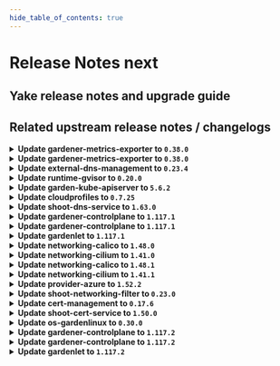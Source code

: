```yaml
---
hide_table_of_contents: true
---
```


# Release Notes next

## Yake release notes and upgrade guide

## Related upstream release notes / changelogs


<details>
<summary><b>Update gardener-metrics-exporter to <code>0.38.0</code></b></summary>

no release notes available

## Docker Images
- metrics-exporter: `europe-docker.pkg.dev/gardener-project/releases/gardener/metrics-exporter:0.38.0`


</details>

<details>
<summary><b>Update gardener-metrics-exporter to <code>0.38.0</code></b></summary>

no release notes available

## Docker Images
- metrics-exporter: `europe-docker.pkg.dev/gardener-project/releases/gardener/metrics-exporter:0.38.0`


</details>

<details>
<summary><b>Update external-dns-management to <code>0.23.4</code></b></summary>

# [gardener/external-dns-management]

## 🐛 Bug Fixes

- `[USER]` Fix source controllers for source resources with very long names to avoid missing updates from the target `DNSEntries`. by @MartinWeindel [#440]
- `[OPERATOR]` Make stale status more robust for resolved targets on DNS server failure. by @MartinWeindel [#434]
## 🏃 Others

- `[OPERATOR]` Update base image from `debian11` to `debian12` by @MartinWeindel [#443]
- `[OPERATOR]` Drop obsolete permissions; delete obsolete cleanup of CRDs by @MartinWeindel [#445]
- `[OPERATOR]` [cloudflare provider] Fix for updating and deleting DNS records by @MartinWeindel [#433]
- `[OPERATOR]` Fix region for aws-route53 provider using webidentity by @MartinWeindel [#430]

## Helm Charts
- dns-controller-manager: `europe-docker.pkg.dev/gardener-project/releases/charts/dns-controller-manager:v0.23.4`
## Docker Images
- dns-controller-manager: `europe-docker.pkg.dev/gardener-project/releases/dns-controller-manager:v0.23.4`


</details>

<details>
<summary><b>Update runtime-gvisor to <code>0.20.0</code></b></summary>

# [gardener/gardener-extension-runtime-gvisor]

## 🏃 Others

- `[OPERATOR]` NVIDIA GPU support can be enabled by specifying `nvproxy: "true` in the gVisor providerConfig. by @Roncossek [#205]
- `[OPERATOR]` Fixed an issue where the migrate phase of control plane migration could become stuck. This was caused by ManagedResources associated with the `gvisor` extension not being properly handled deleted during the migration. by @plkokanov [#209]

## Helm Charts
- runtime-gvisor: `europe-docker.pkg.dev/gardener-project/releases/charts/gardener/extensions/runtime-gvisor:v0.20.0`
## Docker Images
- gardener-extension-runtime-gvisor-installation: `europe-docker.pkg.dev/gardener-project/releases/gardener/extensions/runtime-gvisor-installation:v0.20.0`
- gardener-extension-runtime-gvisor: `europe-docker.pkg.dev/gardener-project/releases/gardener/extensions/runtime-gvisor:v0.20.0`


</details>

<details>
<summary><b>Update garden-kube-apiserver to <code>5.6.2</code></b></summary>

**Full Changelog**: https://github.com/gardener-community/garden-kube-apiserver/compare/v5.6.1...v5.6.2

</details>

<details>
<summary><b>Update cloudprofiles to <code>0.7.25</code></b></summary>

**Full Changelog**: https://github.com/gardener-community/cloudprofiles/compare/0.7.24...0.7.25

</details>

<details>
<summary><b>Update shoot-dns-service to <code>1.63.0</code></b></summary>

# [gardener/gardener-extension-shoot-dns-service]

## 🏃 Others

- `[OPERATOR]` Add `patch` verb for the `gardener-extension-heartbeat` resource in the RBAC rules by @MartinWeindel [#465]
- `[OPERATOR]` Cleanup permissions for deleting outdated CRDs by @MartinWeindel [#464]
- `[OPERATOR]` The [`ServiceTrafficDistribution`](https://kubernetes.io/docs/reference/networking/virtual-ips/#traffic-distribution) feature is being used on to make Services topology-aware when the runtime Kubernetes version is 1.31+. by @ialidzhikov [#424]
- `[OPERATOR]` `RBAC` resources now explicitly state `resources` and `verbs`, replaced use of wildcards `*`. by @georgibaltiev [#454]
- `[OPERATOR]` Update base image from `debian11` to `debian12`. by @MartinWeindel [#460]

## Helm Charts
- admission-shoot-dns-service-application: `europe-docker.pkg.dev/gardener-project/releases/charts/gardener/extensions/admission-shoot-dns-service-application:v1.63.0`
- admission-shoot-dns-service-runtime: `europe-docker.pkg.dev/gardener-project/releases/charts/gardener/extensions/admission-shoot-dns-service-runtime:v1.63.0`
- shoot-dns-service: `europe-docker.pkg.dev/gardener-project/releases/charts/gardener/extensions/shoot-dns-service:v1.63.0`
## Docker Images
- gardener-extension-admission-shoot-dns-service: `europe-docker.pkg.dev/gardener-project/releases/gardener/extensions/admission-shoot-dns-service:v1.63.0`
- gardener-extension-shoot-dns-service: `europe-docker.pkg.dev/gardener-project/releases/gardener/extensions/shoot-dns-service:v1.63.0`


</details>

<details>
<summary><b>Update gardener-controlplane to <code>1.117.1</code></b></summary>

# [gardener/gardener]

## 🐛 Bug Fixes

- `[OPERATOR]` A bug which might lead to a crash loop backoff of `gardener-controller-manager` when removing legacy seeds labels has been fixed. by @oliver-goetz [#11928]
## 🏃 Others

- `[OPERATOR]` Fix an issue where envoy filters to handle proxy-protocol are not deployed, even if configured for istio load-balancers. by @axel7born [#11919]

## Helm Charts
- controlplane: `europe-docker.pkg.dev/gardener-project/releases/charts/gardener/controlplane:v1.117.1`
- gardenlet: `europe-docker.pkg.dev/gardener-project/releases/charts/gardener/gardenlet:v1.117.1`
- operator: `europe-docker.pkg.dev/gardener-project/releases/charts/gardener/operator:v1.117.1`
- resource-manager: `europe-docker.pkg.dev/gardener-project/releases/charts/gardener/resource-manager:v1.117.1`
## Docker Images
- admission-controller: `europe-docker.pkg.dev/gardener-project/releases/gardener/admission-controller:v1.117.1`
- apiserver: `europe-docker.pkg.dev/gardener-project/releases/gardener/apiserver:v1.117.1`
- controller-manager: `europe-docker.pkg.dev/gardener-project/releases/gardener/controller-manager:v1.117.1`
- gardenlet: `europe-docker.pkg.dev/gardener-project/releases/gardener/gardenlet:v1.117.1`
- node-agent: `europe-docker.pkg.dev/gardener-project/releases/gardener/node-agent:v1.117.1`
- operator: `europe-docker.pkg.dev/gardener-project/releases/gardener/operator:v1.117.1`
- resource-manager: `europe-docker.pkg.dev/gardener-project/releases/gardener/resource-manager:v1.117.1`
- scheduler: `europe-docker.pkg.dev/gardener-project/releases/gardener/scheduler:v1.117.1`


</details>

<details>
<summary><b>Update gardener-controlplane to <code>1.117.1</code></b></summary>

# [gardener/gardener]

## 🐛 Bug Fixes

- `[OPERATOR]` A bug which might lead to a crash loop backoff of `gardener-controller-manager` when removing legacy seeds labels has been fixed. by @oliver-goetz [#11928]
## 🏃 Others

- `[OPERATOR]` Fix an issue where envoy filters to handle proxy-protocol are not deployed, even if configured for istio load-balancers. by @axel7born [#11919]

## Helm Charts
- controlplane: `europe-docker.pkg.dev/gardener-project/releases/charts/gardener/controlplane:v1.117.1`
- gardenlet: `europe-docker.pkg.dev/gardener-project/releases/charts/gardener/gardenlet:v1.117.1`
- operator: `europe-docker.pkg.dev/gardener-project/releases/charts/gardener/operator:v1.117.1`
- resource-manager: `europe-docker.pkg.dev/gardener-project/releases/charts/gardener/resource-manager:v1.117.1`
## Docker Images
- admission-controller: `europe-docker.pkg.dev/gardener-project/releases/gardener/admission-controller:v1.117.1`
- apiserver: `europe-docker.pkg.dev/gardener-project/releases/gardener/apiserver:v1.117.1`
- controller-manager: `europe-docker.pkg.dev/gardener-project/releases/gardener/controller-manager:v1.117.1`
- gardenlet: `europe-docker.pkg.dev/gardener-project/releases/gardener/gardenlet:v1.117.1`
- node-agent: `europe-docker.pkg.dev/gardener-project/releases/gardener/node-agent:v1.117.1`
- operator: `europe-docker.pkg.dev/gardener-project/releases/gardener/operator:v1.117.1`
- resource-manager: `europe-docker.pkg.dev/gardener-project/releases/gardener/resource-manager:v1.117.1`
- scheduler: `europe-docker.pkg.dev/gardener-project/releases/gardener/scheduler:v1.117.1`


</details>

<details>
<summary><b>Update gardenlet to <code>1.117.1</code></b></summary>

# [gardener/gardener]

## 🐛 Bug Fixes

- `[OPERATOR]` A bug which might lead to a crash loop backoff of `gardener-controller-manager` when removing legacy seeds labels has been fixed. by @oliver-goetz [#11928]
## 🏃 Others

- `[OPERATOR]` Fix an issue where envoy filters to handle proxy-protocol are not deployed, even if configured for istio load-balancers. by @axel7born [#11919]

## Helm Charts
- controlplane: `europe-docker.pkg.dev/gardener-project/releases/charts/gardener/controlplane:v1.117.1`
- gardenlet: `europe-docker.pkg.dev/gardener-project/releases/charts/gardener/gardenlet:v1.117.1`
- operator: `europe-docker.pkg.dev/gardener-project/releases/charts/gardener/operator:v1.117.1`
- resource-manager: `europe-docker.pkg.dev/gardener-project/releases/charts/gardener/resource-manager:v1.117.1`
## Docker Images
- admission-controller: `europe-docker.pkg.dev/gardener-project/releases/gardener/admission-controller:v1.117.1`
- apiserver: `europe-docker.pkg.dev/gardener-project/releases/gardener/apiserver:v1.117.1`
- controller-manager: `europe-docker.pkg.dev/gardener-project/releases/gardener/controller-manager:v1.117.1`
- gardenlet: `europe-docker.pkg.dev/gardener-project/releases/gardener/gardenlet:v1.117.1`
- node-agent: `europe-docker.pkg.dev/gardener-project/releases/gardener/node-agent:v1.117.1`
- operator: `europe-docker.pkg.dev/gardener-project/releases/gardener/operator:v1.117.1`
- resource-manager: `europe-docker.pkg.dev/gardener-project/releases/gardener/resource-manager:v1.117.1`
- scheduler: `europe-docker.pkg.dev/gardener-project/releases/gardener/scheduler:v1.117.1`


</details>

<details>
<summary><b>Update networking-calico to <code>1.48.0</code></b></summary>

# [gardener/gardener-extension-networking-calico]

## ⚠️ Breaking Changes

- `[OPERATOR]` The extension and admission VerticalPodAutoscaler resources now by default specify `controlledValues: RequestsOnly`. This means that VPA scales only the requests and not the limits. Consider removing memory limits before upgrading to this version as VPA no longer by default scales limits proportionally to the requests. by @ialidzhikov [#636]
## 📰 Noteworthy

- `[OPERATOR]` Calico extension now supports a deny-all network policy within the kube-system namespace that [will come with kubernetes v1.33](https://github.com/gardener/gardener/pull/11502) by @domdom82 [#640]
## 🏃 Others

- `[OPERATOR]` `networking-calico` no longer supports Shoots with Кubernetes version <= 1.26. by @RadaBDimitrova [#517]
- `[OPERATOR]` Write ipFamilies to network.Status instead of network providerStatus. by @axel7born [#632]
- `[OPERATOR]` Metrics and health ports can now be configured properly via the helm chart values. by @ScheererJ [#622]
- `[OPERATOR]` Add support for single-stack to dual-stack networking migration. by @axel7born [#615]
- `[OPERATOR]` The [`ServiceTrafficDistribution`](https://kubernetes.io/docs/reference/networking/virtual-ips/#traffic-distribution) feature is being used on to make Services topology-aware when the runtime Kubernetes version is 1.31+. by @ialidzhikov [#568]
- `[OPERATOR]` Cleanup rbac permissions by @axel7born [#635]
- `[OPERATOR]` The networking-calico extension now uses the same helm values as the provider extensions. by @ScheererJ [#624]
- `[OPERATOR]` Update base image from `debian11` to `debian12`. by @MartinWeindel [#626]
- `[OPERATOR]` The legacy method of providing monitoring configuration via `ConfigMap`s labeled with `extensions.gardener.cloud/configuration=monitoring` has been removed. The extension does now only uses the [new contract](https://github.com/gardener/gardener/blob/v1.101.1/docs/extensions/logging-and-monitoring.md#monitoring) for providing monitoring configuration. Before upgrading to this version of the extension, make sure that the deployed Gardener version supports the [new monitoring contract](https://github.com/gardener/gardener/blob/v1.101.1/docs/extensions/logging-and-monitoring.md#monitoring). by @RadaBDimitrova [#634]

## Helm Charts
- admission-calico-application: `europe-docker.pkg.dev/gardener-project/releases/charts/gardener/extensions/admission-calico-application:v1.48.0`
- admission-calico-runtime: `europe-docker.pkg.dev/gardener-project/releases/charts/gardener/extensions/admission-calico-runtime:v1.48.0`
- networking-calico: `europe-docker.pkg.dev/gardener-project/releases/charts/gardener/extensions/networking-calico:v1.48.0`
## Docker Images
- gardener-extension-admission-calico: `europe-docker.pkg.dev/gardener-project/releases/gardener/extensions/admission-calico:v1.48.0`
- gardener-extension-networking-calico: `europe-docker.pkg.dev/gardener-project/releases/gardener/extensions/networking-calico:v1.48.0`


</details>

<details>
<summary><b>Update networking-cilium to <code>1.41.0</code></b></summary>

# [gardener/gardener-extension-networking-cilium]

## ⚠️ Breaking Changes

- `[OPERATOR]` The extension and admission VerticalPodAutoscaler resources now by default specify `controlledValues: RequestsOnly`. This means that VPA scales only the requests and not the limits. Consider removing memory limits before upgrading to this version as VPA no longer by default scales limits proportionally to the requests. by @ialidzhikov [#553]
## 📰 Noteworthy

- `[OPERATOR]` Cilium extension now supports a deny-all network policy within the kube-system namespace that [will come with kubernetes v1.33](https://github.com/gardener/gardener/pull/11502) by @domdom82 [#546]
## 🏃 Others

- `[OPERATOR]` Cleanup rbac permissions. by @axel7born [#552]
- `[OPERATOR]` The networking-cilium extension now uses the same helm values as the provider extensions. by @ScheererJ [#547]
- `[OPERATOR]` The [`ServiceTrafficDistribution`](https://kubernetes.io/docs/reference/networking/virtual-ips/#traffic-distribution) feature is being used on to make Services topology-aware when the runtime Kubernetes version is 1.31+. by @ialidzhikov [#479]
- `[OPERATOR]` The legacy method of providing monitoring configuration via `ConfigMap`s labeled with `extensions.gardener.cloud/configuration=monitoring` has been removed. The extension does now only uses the [new contract](https://github.com/gardener/gardener/blob/v1.101.1/docs/extensions/logging-and-monitoring.md#monitoring) for providing monitoring configuration. Before upgrading to this version of the extension, make sure that the deployed Gardener version supports the [new monitoring contract](https://github.com/gardener/gardener/blob/v1.101.1/docs/extensions/logging-and-monitoring.md#monitoring). by @RadaBDimitrova [#551]
- `[OPERATOR]` Update base image from `debian11` to `debian12` by @MartinWeindel [#548]
- `[OPERATOR]` Metrics and health ports can now be configured properly via the helm chart values. by @ScheererJ [#543]
- `[OPERATOR]` `networking-cilium` no longer supports Shoots with Кubernetes version <= 1.26. by @RadaBDimitrova [#431]
- `[OPERATOR]` Add support for single-stack to dual-stack networking migration. by @DockToFuture [#539]

## Helm Charts
- admission-cilium-application: `europe-docker.pkg.dev/gardener-project/releases/charts/gardener/extensions/admission-cilium-application:v1.41.0`
- admission-cilium-runtime: `europe-docker.pkg.dev/gardener-project/releases/charts/gardener/extensions/admission-cilium-runtime:v1.41.0`
- networking-cilium: `europe-docker.pkg.dev/gardener-project/releases/charts/gardener/extensions/networking-cilium:v1.41.0`
## Docker Images
- gardener-extension-admission-cilium: `europe-docker.pkg.dev/gardener-project/releases/gardener/extensions/admission-cilium:v1.41.0`
- gardener-extension-networking-cilium: `europe-docker.pkg.dev/gardener-project/releases/gardener/extensions/networking-cilium:v1.41.0`


</details>

<details>
<summary><b>Update networking-calico to <code>1.48.1</code></b></summary>

# [gardener/gardener-extension-networking-calico]

## 🐛 Bug Fixes

- `[OPERATOR]` An issue preventing the networking-calico extension to patch its heartbeat lease is now fixed. by @axel7born [#646]

## Helm Charts
- admission-calico-application: `europe-docker.pkg.dev/gardener-project/releases/charts/gardener/extensions/admission-calico-application:v1.48.1`
- admission-calico-runtime: `europe-docker.pkg.dev/gardener-project/releases/charts/gardener/extensions/admission-calico-runtime:v1.48.1`
- networking-calico: `europe-docker.pkg.dev/gardener-project/releases/charts/gardener/extensions/networking-calico:v1.48.1`
## Docker Images
- gardener-extension-admission-calico: `europe-docker.pkg.dev/gardener-project/releases/gardener/extensions/admission-calico:v1.48.1`
- gardener-extension-networking-calico: `europe-docker.pkg.dev/gardener-project/releases/gardener/extensions/networking-calico:v1.48.1`


</details>

<details>
<summary><b>Update networking-cilium to <code>1.41.1</code></b></summary>

# [gardener/gardener-extension-networking-cilium]

## 🐛 Bug Fixes

- `[OPERATOR]` An issue preventing the networking-cilium extension to patch its heartbeat lease is now fixed. by @axel7born [#560]

## Helm Charts
- admission-cilium-application: `europe-docker.pkg.dev/gardener-project/releases/charts/gardener/extensions/admission-cilium-application:v1.41.1`
- admission-cilium-runtime: `europe-docker.pkg.dev/gardener-project/releases/charts/gardener/extensions/admission-cilium-runtime:v1.41.1`
- networking-cilium: `europe-docker.pkg.dev/gardener-project/releases/charts/gardener/extensions/networking-cilium:v1.41.1`
## Docker Images
- gardener-extension-admission-cilium: `europe-docker.pkg.dev/gardener-project/releases/gardener/extensions/admission-cilium:v1.41.1`
- gardener-extension-networking-cilium: `europe-docker.pkg.dev/gardener-project/releases/gardener/extensions/networking-cilium:v1.41.1`


</details>

<details>
<summary><b>Update provider-azure to <code>1.52.2</code></b></summary>

# [gardener/gardener-extension-provider-azure]

## 🐛 Bug Fixes

- `[USER]` Update CCM image from 1.32.0 to 1.32.4 to prevent crashes if cloud is set to AZURECHINACLOUD by @hebelsan [#1159]

## Helm Charts
- admission-azure-application: `europe-docker.pkg.dev/gardener-project/releases/charts/gardener/extensions/admission-azure-application:v1.52.2`
- admission-azure-runtime: `europe-docker.pkg.dev/gardener-project/releases/charts/gardener/extensions/admission-azure-runtime:v1.52.2`
- provider-azure: `europe-docker.pkg.dev/gardener-project/releases/charts/gardener/extensions/provider-azure:v1.52.2`
## Docker Images
- gardener-extension-admission-azure: `europe-docker.pkg.dev/gardener-project/releases/gardener/extensions/admission-azure:v1.52.2`
- gardener-extension-provider-azure: `europe-docker.pkg.dev/gardener-project/releases/gardener/extensions/provider-azure:v1.52.2`


</details>

<details>
<summary><b>Update shoot-networking-filter to <code>0.23.0</code></b></summary>

# [gardener/gardener-extension-shoot-networking-filter]

## 🏃 Others

- `[OPERATOR]` cleanup rbac permissions by @axel7born [#227]
- `[OPERATOR]` Containers, which do not require privilege escalations, now forbid privilege escalations explicitly. by @georgibaltiev [#206]
- `[OPERATOR]` `extension-shoot-networking-filter` no longer supports Shoots with Кubernetes version <= 1.26. by @RadaBDimitrova [#188]
- `[OPERATOR]` Update base image from `debian11` to `debian12`. by @MartinWeindel [#225]
- `[OPERATOR]` `RBAC` resources now explicitly state `resources` and `verbs`, replaced use of wildcards `*`. by @georgibaltiev [#223]
- `[OPERATOR]` Add `patch` verb for the `gardener-extension-heartbeat` resource in the RBAC rules by @MartinWeindel [#229]

## Helm Charts
- runtime-networking-filter: `europe-docker.pkg.dev/gardener-project/releases/charts/gardener/extensions/runtime-networking-filter:v0.23.0`
- shoot-networking-filter: `europe-docker.pkg.dev/gardener-project/releases/charts/gardener/extensions/shoot-networking-filter:v0.23.0`
## Docker Images
- gardener-extension-shoot-networking-filter: `europe-docker.pkg.dev/gardener-project/releases/gardener/extensions/shoot-networking-filter:v0.23.0`
- gardener-runtime-networking-filter: `europe-docker.pkg.dev/gardener-project/releases/gardener/extensions/runtime-networking-filter:v0.23.0`


</details>

<details>
<summary><b>Update cert-management to <code>0.17.6</code></b></summary>

# [gardener/cert-management]

## 🐛 Bug Fixes

- `[OPERATOR]` fix: ClusterRole needs dnsrecord permissions when issuerUseDnsrecords is true by @matthias-horne [#460]
- `[USER]` Fixed key algorithm and bit size in self-signed certificates from a CA issuer. by @marc1404 [#451]
## 🏃 Others

- `[OPERATOR]` Containers, which do not require privilege escalations, now forbid privilege escalations explicitly. by @georgibaltiev [#468]
- `[OPERATOR]` Update base image from `debian11` to `debian12`. by @MartinWeindel [#456]
- `[OPERATOR]` Add condition for deployment of CRDs in Helm charts by @MartinWeindel [#447]
## 📖 Documentation

- `[USER]` Replaced usages of `secretName` in the `Certificate` spec with `secretRef`. by @marc1404 [#438]
- `[USER]` Added documentation for triggering a manual `Certificate` renewal. by @marc1404 [#443]

## Helm Charts
- cert-controller-manager: `europe-docker.pkg.dev/gardener-project/releases/charts/cert-controller-manager:v0.17.6`
## Docker Images
- cert-management: `europe-docker.pkg.dev/gardener-project/releases/cert-controller-manager:v0.17.6`


</details>

<details>
<summary><b>Update shoot-cert-service to <code>1.50.0</code></b></summary>

# [gardener/cert-management]

## 🐛 Bug Fixes

- `[USER]` Fixed key algorithm and bit size in self-signed certificates from a CA issuer. by @marc1404 [gardener/cert-management#451]
- `[OPERATOR]` fix: ClusterRole needs dnsrecord permissions when issuerUseDnsrecords is true by @matthias-horne [gardener/cert-management#460]
## 🏃 Others

- `[OPERATOR]` Containers, which do not require privilege escalations, now forbid privilege escalations explicitly. by @georgibaltiev [gardener/cert-management#468]
- `[OPERATOR]` Update base image from `debian11` to `debian12`. by @MartinWeindel [gardener/cert-management#456]
- `[OPERATOR]` Add condition for deployment of CRDs in Helm charts by @MartinWeindel [gardener/cert-management#447]
## 📖 Documentation

- `[USER]` Added documentation for triggering a manual `Certificate` renewal. by @marc1404 [gardener/cert-management#443]
- `[USER]` Replaced usages of `secretName` in the `Certificate` spec with `secretRef`. by @marc1404 [gardener/cert-management#438]
# [gardener/gardener-extension-shoot-cert-service]

## 📰 Noteworthy

- `[OPERATOR]` Support for deploying the shoot-cert-service extension on the Garden runtime cluster. For runtime and seed clusters separate `cert-controller-manager` deployments can be triggered by `extensions.extensions.gardener.cloud` resources. by @MartinWeindel [#357]
## 🏃 Others

- `[OPERATOR]` Add `patch` verb for the `gardener-extension-heartbeat` resource in the RBAC rules by @MartinWeindel [#394]
- `[OPERATOR]` `RBAC` resources now explicitly state `resources` and `verbs`, replaced use of wildcards `*`. by @georgibaltiev [#362]

## Helm Charts
- shoot-cert-service: `europe-docker.pkg.dev/gardener-project/releases/charts/gardener/extensions/shoot-cert-service:v1.50.0`
## Docker Images
- gardener-extension-shoot-cert-service: `europe-docker.pkg.dev/gardener-project/releases/gardener/extensions/shoot-cert-service:v1.50.0`


</details>

<details>
<summary><b>Update os-gardenlinux to <code>0.30.0</code></b></summary>

# [gardener/gardener-extension-os-gardenlinux]

## ⚠️ Breaking Changes

- `[USER]` The os-gardenlinux extension does no longer enable and restart the `docker` unit as part of the init OperatingSystemConfig. If you, as end user, rely on the docker unit to be enabled by default on the Node, this is a breaking change for you. In such case, you would need to enable the docker unit on your own.  
  Pay attention that [gardenlinux@1443.1+](https://github.com/gardenlinux/gardenlinux/releases/tag/1443.1) no longer includes the `docker` binary unit in the OS. by @Kostov6 [#221]
## 🏃 Others

- `[OPERATOR]` Containers, which do not require privilege escalations, now forbid privilege escalations explicitly. by @georgibaltiev [#242]
- `[OPERATOR]` The os-gardenlinux extension does no longer enable and restart the `docker` unit as part of the init OperatingSystemConfig. Gardener and Kubernetes does no longer support `docker` as CRI. Gardener does no longer rely on the `docker` binary to be present on the Nodes. [gardenlinux@1443.1+](https://github.com/gardenlinux/gardenlinux/releases/tag/1443.1) no longer includes the `docker` binary unit in the OS. by @Kostov6 [#221]
- `[OPERATOR]` Limit RBAC verbs for `cluster` resource and remove obsolete `configmap` rules by @Roncossek [#253]
- `[OPERATOR]` `RBAC` resources now explicitly state `resources` and `verbs`, replaced use of wildcards `*`. by @georgibaltiev [#243]
- `[OPERATOR]` `extension-os-gardenlinux` no longer supports Shoots with Кubernetes version <= 1.26. by @RadaBDimitrova [#207]

## Helm Charts
- os-gardenlinux: `europe-docker.pkg.dev/gardener-project/releases/charts/gardener/extensions/os-gardenlinux:v0.30.0`
## Docker Images
- gardener-extension-os-gardenlinux: `europe-docker.pkg.dev/gardener-project/releases/gardener/extensions/os-gardenlinux:v0.30.0`


</details>

<details>
<summary><b>Update gardener-controlplane to <code>1.117.2</code></b></summary>

# [gardener/gardener]

## 🐛 Bug Fixes

- `[OPERATOR]` Fix a regression that prevented the cache Prometheus in a Gardener managed seed from scraping the cadvisor and kubelet metrics of the seed nodes, and hence the shoot control plane Plutono dashboards could not show e.g. the CPU usage of the control plane components. by @istvanballok [#11969]

## Helm Charts
- controlplane: `europe-docker.pkg.dev/gardener-project/releases/charts/gardener/controlplane:v1.117.2`
- gardenlet: `europe-docker.pkg.dev/gardener-project/releases/charts/gardener/gardenlet:v1.117.2`
- operator: `europe-docker.pkg.dev/gardener-project/releases/charts/gardener/operator:v1.117.2`
- resource-manager: `europe-docker.pkg.dev/gardener-project/releases/charts/gardener/resource-manager:v1.117.2`
## Docker Images
- admission-controller: `europe-docker.pkg.dev/gardener-project/releases/gardener/admission-controller:v1.117.2`
- apiserver: `europe-docker.pkg.dev/gardener-project/releases/gardener/apiserver:v1.117.2`
- controller-manager: `europe-docker.pkg.dev/gardener-project/releases/gardener/controller-manager:v1.117.2`
- gardenlet: `europe-docker.pkg.dev/gardener-project/releases/gardener/gardenlet:v1.117.2`
- node-agent: `europe-docker.pkg.dev/gardener-project/releases/gardener/node-agent:v1.117.2`
- operator: `europe-docker.pkg.dev/gardener-project/releases/gardener/operator:v1.117.2`
- resource-manager: `europe-docker.pkg.dev/gardener-project/releases/gardener/resource-manager:v1.117.2`
- scheduler: `europe-docker.pkg.dev/gardener-project/releases/gardener/scheduler:v1.117.2`


</details>

<details>
<summary><b>Update gardener-controlplane to <code>1.117.2</code></b></summary>

# [gardener/gardener]

## 🐛 Bug Fixes

- `[OPERATOR]` Fix a regression that prevented the cache Prometheus in a Gardener managed seed from scraping the cadvisor and kubelet metrics of the seed nodes, and hence the shoot control plane Plutono dashboards could not show e.g. the CPU usage of the control plane components. by @istvanballok [#11969]

## Helm Charts
- controlplane: `europe-docker.pkg.dev/gardener-project/releases/charts/gardener/controlplane:v1.117.2`
- gardenlet: `europe-docker.pkg.dev/gardener-project/releases/charts/gardener/gardenlet:v1.117.2`
- operator: `europe-docker.pkg.dev/gardener-project/releases/charts/gardener/operator:v1.117.2`
- resource-manager: `europe-docker.pkg.dev/gardener-project/releases/charts/gardener/resource-manager:v1.117.2`
## Docker Images
- admission-controller: `europe-docker.pkg.dev/gardener-project/releases/gardener/admission-controller:v1.117.2`
- apiserver: `europe-docker.pkg.dev/gardener-project/releases/gardener/apiserver:v1.117.2`
- controller-manager: `europe-docker.pkg.dev/gardener-project/releases/gardener/controller-manager:v1.117.2`
- gardenlet: `europe-docker.pkg.dev/gardener-project/releases/gardener/gardenlet:v1.117.2`
- node-agent: `europe-docker.pkg.dev/gardener-project/releases/gardener/node-agent:v1.117.2`
- operator: `europe-docker.pkg.dev/gardener-project/releases/gardener/operator:v1.117.2`
- resource-manager: `europe-docker.pkg.dev/gardener-project/releases/gardener/resource-manager:v1.117.2`
- scheduler: `europe-docker.pkg.dev/gardener-project/releases/gardener/scheduler:v1.117.2`


</details>

<details>
<summary><b>Update gardenlet to <code>1.117.2</code></b></summary>

# [gardener/gardener]

## 🐛 Bug Fixes

- `[OPERATOR]` Fix a regression that prevented the cache Prometheus in a Gardener managed seed from scraping the cadvisor and kubelet metrics of the seed nodes, and hence the shoot control plane Plutono dashboards could not show e.g. the CPU usage of the control plane components. by @istvanballok [#11969]

## Helm Charts
- controlplane: `europe-docker.pkg.dev/gardener-project/releases/charts/gardener/controlplane:v1.117.2`
- gardenlet: `europe-docker.pkg.dev/gardener-project/releases/charts/gardener/gardenlet:v1.117.2`
- operator: `europe-docker.pkg.dev/gardener-project/releases/charts/gardener/operator:v1.117.2`
- resource-manager: `europe-docker.pkg.dev/gardener-project/releases/charts/gardener/resource-manager:v1.117.2`
## Docker Images
- admission-controller: `europe-docker.pkg.dev/gardener-project/releases/gardener/admission-controller:v1.117.2`
- apiserver: `europe-docker.pkg.dev/gardener-project/releases/gardener/apiserver:v1.117.2`
- controller-manager: `europe-docker.pkg.dev/gardener-project/releases/gardener/controller-manager:v1.117.2`
- gardenlet: `europe-docker.pkg.dev/gardener-project/releases/gardener/gardenlet:v1.117.2`
- node-agent: `europe-docker.pkg.dev/gardener-project/releases/gardener/node-agent:v1.117.2`
- operator: `europe-docker.pkg.dev/gardener-project/releases/gardener/operator:v1.117.2`
- resource-manager: `europe-docker.pkg.dev/gardener-project/releases/gardener/resource-manager:v1.117.2`
- scheduler: `europe-docker.pkg.dev/gardener-project/releases/gardener/scheduler:v1.117.2`


</details>
